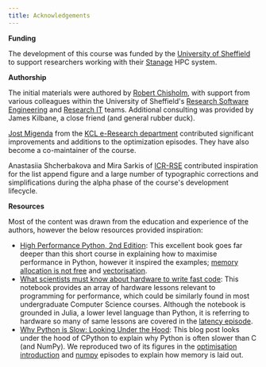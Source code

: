 ```yaml
---
title: Acknowledgements
---
```


**Funding**

The development of this course was funded by the [University of Sheffield](https://www.sheffield.ac.uk) to support researchers working with their [Stanage](https://docs.hpc.shef.ac.uk/en/latest/stanage/index.html#gsc.tab=0) HPC system.

**Authorship**

The initial materials were authored by [Robert Chisholm](https://www.sheffield.ac.uk/dcs/people/research-staff/robert-chisholm), with support from various colleagues within the University of Sheffield's [Research Software Engineering](https://rse.shef.ac.uk) and [Research IT](https://www.sheffield.ac.uk/it-services/research) teams.
Additional consulting was provided by James Kilbane, a close friend (and general rubber duck).

[Jost Migenda](https://www.kcl.ac.uk/people/jost-migenda) from the [KCL e-Research department](https://www.kcl.ac.uk/research/facilities/e-research) contributed significant improvements and additions to the optimization episodes. They have also become a co-maintainer of the course.

Anastasiia Shcherbakova and Mira Sarkis of [ICR-RSE](https://github.com/ICR-RSE-Group) contributed inspiration for the list append figure and a large number of typographic corrections and simplifications during the alpha phase of the course's development lifecycle.

**Resources**

Most of the content was drawn from the education and experience of the authors, however the below resources provided inspiration:

* [High Performance Python, 2nd Edition](https://www.oreilly.com/library/view/high-performance-python/9781492055013/): This excellent book goes far deeper than this short course in explaining how to maximise performance in Python, however it inspired the examples; [memory allocation is not free](optimisation-latency.html#memory-allocation-is-not-free) and [vectorisation](optimisation-latency.html#memory-allocation-is-not-free).
* [What scientists must know about hardware to write fast code](https://viralinstruction.com/posts/hardware/): This notebook provides an array of hardware lessons relevant to programming for performance, which could be similarly found in most undergraduate Computer Science courses. Although the notebook is grounded in Julia, a lower level language than Python, it is referring to hardware so many of same lessons are covered in the [latency episode](optimisation-latency).
* [Why Python is Slow: Looking Under the Hood](https://jakevdp.github.io/blog/2014/05/09/why-python-is-slow/): This blog post looks under the hood of CPython to explain why Python is often slower than C (and NumPy). We reproduced two of its figures in the [optimisation introduction](optimisation-introduction.html) and [numpy](optimisation-numpy) episodes to explain how memory is laid out.
